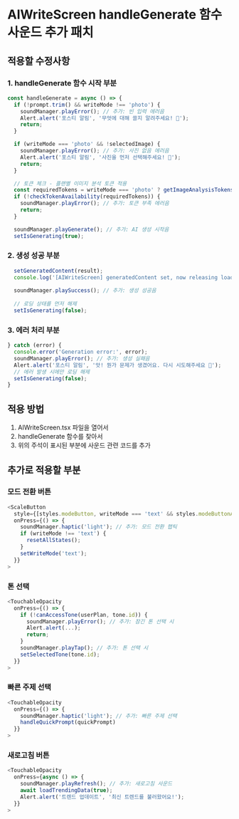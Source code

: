 # AIWriteScreen handleGenerate 함수 사운드 추가 패치

## 적용할 수정사항

### 1. handleGenerate 함수 시작 부분
```javascript
const handleGenerate = async () => {
  if (!prompt.trim() && writeMode !== 'photo') {
    soundManager.playError(); // 추가: 빈 입력 에러음
    Alert.alert('포스티 알림', '무엇에 대해 쓸지 알려주세요! 🤔');
    return;
  }

  if (writeMode === 'photo' && !selectedImage) {
    soundManager.playError(); // 추가: 사진 없음 에러음
    Alert.alert('포스티 알림', '사진을 먼저 선택해주세요! 📸');
    return;
  }

  // 토큰 체크 - 플랜별 이미지 분석 토큰 적용
  const requiredTokens = writeMode === 'photo' ? getImageAnalysisTokens(userPlan) : 1;
  if (!checkTokenAvailability(requiredTokens)) {
    soundManager.playError(); // 추가: 토큰 부족 에러음
    return;
  }

  soundManager.playGenerate(); // 추가: AI 생성 시작음
  setIsGenerating(true);
```

### 2. 생성 성공 부분
```javascript
  setGeneratedContent(result);
  console.log('[AIWriteScreen] generatedContent set, now releasing loading state');
  
  soundManager.playSuccess(); // 추가: 생성 성공음
  
  // 로딩 상태를 먼저 해제
  setIsGenerating(false);
```

### 3. 에러 처리 부분
```javascript
} catch (error) {
  console.error('Generation error:', error);
  soundManager.playError(); // 추가: 생성 실패음
  Alert.alert('포스티 알림', '앗! 뭔가 문제가 생겼어요. 다시 시도해주세요 🥺');
  // 에러 발생 시에만 로딩 해제
  setIsGenerating(false);
}
```

## 적용 방법

1. AIWriteScreen.tsx 파일을 열어서
2. handleGenerate 함수를 찾아서
3. 위의 주석이 표시된 부분에 사운드 관련 코드를 추가

## 추가로 적용할 부분

### 모드 전환 버튼
```javascript
<ScaleButton
  style={[styles.modeButton, writeMode === 'text' && styles.modeButtonActive]}
  onPress={() => {
    soundManager.haptic('light'); // 추가: 모드 전환 햅틱
    if (writeMode !== 'text') {
      resetAllStates();
    }
    setWriteMode('text');
  }}
>
```

### 톤 선택
```javascript
<TouchableOpacity
  onPress={() => {
    if (!canAccessTone(userPlan, tone.id)) {
      soundManager.playError(); // 추가: 잠긴 톤 선택 시
      Alert.alert(...);
      return;
    }
    soundManager.playTap(); // 추가: 톤 선택 시
    setSelectedTone(tone.id);
  }}
>
```

### 빠른 주제 선택
```javascript
<TouchableOpacity
  onPress={() => {
    soundManager.haptic('light'); // 추가: 빠른 주제 선택
    handleQuickPrompt(quickPrompt)
  }}
>
```

### 새로고침 버튼
```javascript
<TouchableOpacity
  onPress={async () => {
    soundManager.playRefresh(); // 추가: 새로고침 사운드
    await loadTrendingData(true);
    Alert.alert('트렌드 업데이트', '최신 트렌드를 불러왔어요!');
  }}
>
```
